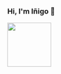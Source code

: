 ### Hi, I'm Iñigo 👋


<img src="https://static6.depositphotos.com/1007038/613/i/600/depositphotos_6131906-stock-photo-wine-cellar-in-abbey-of.jpg" width=100 heith=100/>

<!-- ![imagen bodega](https://static6.depositphotos.com/1007038/613/i/600/depositphotos_6131906-stock-photo-wine-cellar-in-abbey-of.jpg "foto de bodegas") -->



<!-- Here are some ideas to get you started:

- 🔭 I’m currently working on ...
- 🌱 I’m currently learning ...
- 👯 I’m looking to collaborate on ...
- 🤔 I’m looking for help with ...
- 💬 Ask me about ...
- 📫 How to reach me: ...
- 😄 Pronouns: ...
- ⚡ Fun fact: ... -->
